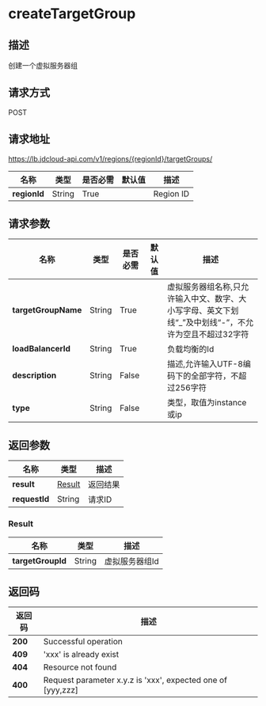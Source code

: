 # createTargetGroup


## 描述
创建一个虚拟服务器组

## 请求方式
POST

## 请求地址
https://lb.jdcloud-api.com/v1/regions/{regionId}/targetGroups/

|名称|类型|是否必需|默认值|描述|
|---|---|---|---|---|
|**regionId**|String|True| |Region ID|

## 请求参数
|名称|类型|是否必需|默认值|描述|
|---|---|---|---|---|
|**targetGroupName**|String|True| |虚拟服务器组名称,只允许输入中文、数字、大小写字母、英文下划线“_”及中划线“-”，不允许为空且不超过32字符|
|**loadBalancerId**|String|True| |负载均衡的Id|
|**description**|String|False| |描述,允许输入UTF-8编码下的全部字符，不超过256字符|
|**type**|String|False| |类型，取值为instance或ip|


## 返回参数
|名称|类型|描述|
|---|---|---|
|**result**|[Result](createtargetgroup#result)|返回结果|
|**requestId**|String|请求ID|

### <div id="result">Result</div>
|名称|类型|描述|
|---|---|---|
|**targetGroupId**|String|虚拟服务器组Id |

## 返回码
|返回码|描述|
|---|---|
|**200**|Successful operation|
|**409**| 'xxx' is already exist|
|**404**|Resource not found|
|**400**|Request parameter x.y.z is 'xxx', expected one of [yyy,zzz]|
